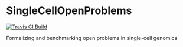 # SingleCellOpenProblems

[![Travis CI Build](https://api.travis-ci.com/scottgigante/SingleCellOpenProblems.svg?branch=master)](https://travis-ci.com/scottgigante/SingleCellOpenProblems)

Formalizing and benchmarking open problems in single-cell genomics
